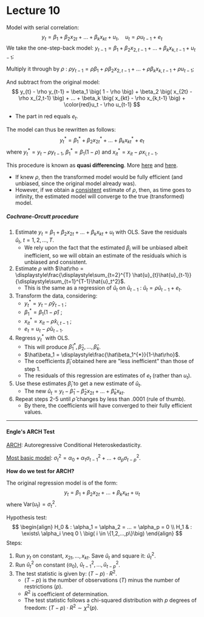 # Lecture 10

Model with serial correlation:
$$
y_{t} = \beta_1 + \beta_2 x_{2t} + ... + \beta_k x_{kt} + u_t, \quad u_t = \rho u_{t-1} + e_t
$$
We take the one-step-back model: $y_{t-1} = \beta_1 +\beta_2 x_{2,t-1} + ... + \beta_k x_{k,t-1} + u_{t-1}$;

Multiply it through by $\rho$ : $\rho y_{t-1} = \rho\beta_1 +\rho\beta_2 x_{2,t-1} + ... + \rho\beta_k x_{k,t-1} + \rho u_{t-1}$;

And subtract from the original model:
$$
y_{t} - \rho y_{t-1} = \beta_1 \big( 1 - \rho \big) + \beta_2 \big( x_{2t} - \rho x_{2,t-1} \big) + ... + \beta_k \big( x_{kt} - \rho x_{k,t-1} \big) + \color{red}u_t - \rho u_{t-1}
$$

- The part in red equals $e_t$.

The model can thus be rewritten as follows:
$$
y_{t}^{*} = \beta_1^{*} + \beta_2 x_{2t}^{*} + ... + \beta_k x_{kt}^{*} + e_t
$$
where $y_{t}^{*} = y_{t} - \rho y_{t-1}$, $\beta_1^{*} = \beta_1(1-\rho)$ and $x_{it}^{*} = x_{it} - \rho x_{i,t-1}$.

This procedure is known as **quasi differencing**. More [here](./ECON2228_2014_10.slides.pdf) and [here](https://www.sciencedirect.com/science/article/abs/pii/S0304407600000245).

- If knew $\rho$, then the transformed model would be fully efficient (and unbiased, since the original model already was).
- However, if we obtain a <u>consistent</u> estimate of $\rho$, then, as time goes to infinity, the estimated model will converge to the true (transformed) model.

##### Cochrane-Orcutt procedure

1. Estimate $y_t = \beta_1 + \beta_2 x_{2t} + ... + \beta_k x_{kt} + u_t$ with OLS. Save the residuals $\hat{u}_t,\ t = 1, 2, ..., T$.
   - We rely upon the fact that the estimated $\beta_i$ will be unbiased albeit inefficient, so we will obtain an estimate of the residuals which is unbiased and consistent.
2. Estimate $\rho$ with $\hat\rho = \displaystyle\frac{\displaystyle\sum_{t=2}^{T} \hat{u}_{t}\hat{u}_{t-1}}{\displaystyle\sum_{t=1}^{T-1}\hat{u}_t^2}$.
   - This is the same as a regression of $\hat{u}_t$ on $\hat{u}_{t-1}$ : $\hat{u}_t = \rho \hat{u}_{t-1} + e_t$.
3. Transform the data, considering:
   - $y_{t}^{*} = y_t - \hat\rho y_{t-1}$ ;
   - $\beta_1^{*} = \beta_1 (1-\hat\rho)$ ;
   - $x_{it}^{*} = x_{it} - \hat\rho x_{i,t-1}$ ;
   - $e_t = u_t - \hat\rho u_{t-1}$.
4. Regress $y_{t}^{*}$ with OLS.
   - This will produce $\hat\beta_1^{*}, \hat\beta_2, ..., \hat\beta_k$.
   - $\hat\beta_1 = \displaystyle\frac{\hat\beta_1^{*}}{1-\hat\rho}$.
   - The coefficients $\hat\beta_i$ obtained here are "less inefficient" than those of step 1.
   - The residuals of this regression are estimates of $e_t$ (rather than $u_t$).
5. Use these estimates $\hat\beta_i$ to get a new estimate of $\hat{u}_t$.
   - The new $\hat{u}_{t} = y_t - \hat\beta_1 - \hat\beta_2 x_{2t} + ... + \hat\beta_k x_{kt}$.
6. Repeat steps 2-5 until $\hat\rho$ changes by less than $.0001$ (rule of thumb).
   - By there, the coefficients will have converged to their fully efficient values.

***

#### Engle's ARCH Test

[ARCH](https://en.wikipedia.org/wiki/Autoregressive_conditional_heteroskedasticity): Autoregressive Conditional Heteroskedasticity.

<u>Most basic model</u>: $\sigma^2_t = \alpha_0 + \alpha_1 \sigma^2_{t-1} + ... + \alpha_p \sigma^2_{t-p}$.

**How do we test for ARCH?**

The original regression model is of the form:
$$
y_t = \beta_1 + \beta_2 x_{2t} + ... + \beta_k x_{kt} + u_t
$$
where $\textrm{Var}(u_t) = \sigma^2_t$.

Hypothesis test:
$$
\begin{align}
H_0 & : \alpha_1 = \alpha_2 = ... = \alpha_p = 0 \\
H_1 & : \exists\ \alpha_i \neq 0 \ \big( i \in \{1,2,...,p\}\big)
\end{align}
$$
Steps:

1. Run $y_t$ on constant, $x_{2t}, ..., x_{kt}$. Save $\hat{u}_t$ and square it: $\hat{u}^2_t$.
2. Run $\hat{u}^2_t$ on constant ($\alpha_0$), $\hat{u}^2_{t-1}, ..., \hat{u}^2_{t-p}$.
3. The test statistic is given by: $(T-p) \cdot R^2$.
   - $(T-p)$ is the number of observations ($T$) minus the number of restrictions ($p$).
   - $R^2$ is coefficient of determination.
   - The test statistic follows a chi-squared distribution with $p$ degrees of freedom: $(T-p)\cdot R^2 \sim \chi^2(p)$.

